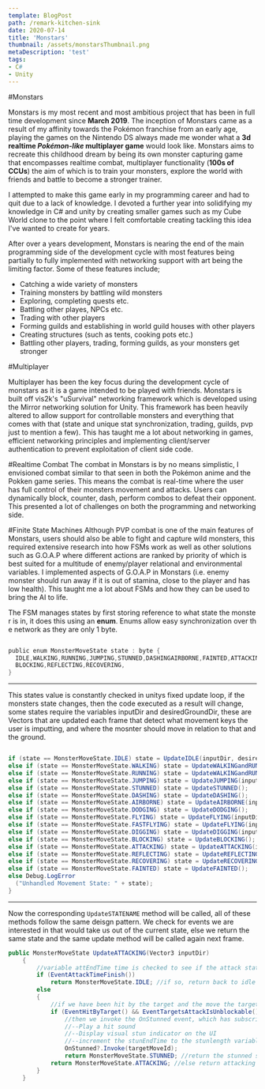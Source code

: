 ```yaml
---
template: BlogPost
path: /remark-kitchen-sink
date: 2020-07-14
title: 'Monstars'
thumbnail: /assets/monstarsThumbnail.png
metaDescription: 'test'
tags:
- C#
- Unity
---
```

#Monstars


Monstars is my most recent and most ambitious project that has been in full time development since **March 2019**. The inception of Monstars came as a result of my affinity towards the Pokémon franchise from an early age, playing the games on the Nintendo DS always made me wonder what a **3d realtime *Pokémon-like* multiplayer game** would look like. Monstars aims to recreate this childhood dream by being its own monster capturing game that encompasses realtime combat, multiplayer functionality (**100s of CCUs**) the aim of which is to train your monsters, explore the world with friends and battle to become a stronger trainer.

I attempted to make this game early in my programming career and had to quit due to a lack of knowledge. I devoted a further year into solidifying my knowledge in C# and unity by creating smaller games such as my Cube World clone to the point where I felt comfortable creating tackling this idea I've wanted to create for years.

After over a years development, Monstars is nearing the end of the main programming side of the development cycle with most features being partially to fully implemented with networking support with art being the limiting factor. Some of these features include;

- Catching a wide variety of monsters
- Training monsters by battling wild monsters
- Exploring, completing quests etc.
- Battling other playes, NPCs etc.
- Trading with other players
- Forming guilds and establishing in world guild houses with other players
- Creating structures (such as tents, cooking pots etc.)
- Battling other players, trading, forming guilds, as your monsters get stronger

#Multiplayer

Multiplayer has been the key focus during the development cycle of monstars as it is a game intended to be played with friends. Monstars is built off vis2k's "uSurvival" networking framework which is developed using the Mirror networking solution for Unity. This framework has been heavily altered to allow support for controllable monsters and everything that comes with that (state and unique stat synchronization, trading, guilds, pvp just to mention a few).  This has taught me a lot about networking in games, efficient networking principles and implementing client/server authentication to prevent exploitation of client side code.

#Realtime Combat
The combat in Monstars is by no means simplistic, I envisioned combat similar to that seen in both the Pokémon anime and the Pokken game series. This means the combat is real-time where the user has full control of their monsters movement and attacks. Users can dynamically block, counter, dash, perform combos to defeat their opponent. This presented a lot of challenges on both the programming and networking side.

#Finite State Machines
Although PVP combat is one of the main features of Monstars, users should also be able to fight and capture wild monsters, this required extensive research into how FSMs work as well as other solutions such as G.O.A.P where different actions are ranked by priority of which is best suited for a multitude of enemy/player relational and environmental variables. I implemented aspects of G.O.A.P in Monstars (i.e. enemy monster should run away if it is out of stamina, close to the player and has low health). This taught me a lot about FSMs and how they can be used to bring the AI to life.

The FSM manages states by first storing reference to what state the monster is in, it does this using an **enum**. Enums allow easy synchronization over the network as they are only 1 byte. 

```csharp

public enum MonsterMoveState state : byte {
  IDLE,WALKING,RUNNING,JUMPING,STUNNED,DASHINGAIRBORNE,FAINTED,ATTACKING,DODGING,FLYING,FASTFLYING,DIGGING,
  BLOCKING,REFLECTING,RECOVERING,
}

```
---
This states value is constantly checked in unitys fixed update loop, if the monsters state changes, then the code executed as a result will change, some states require the variables inputDir and desiredGroundDir, these are Vectors that are updated each frame that detect what movement keys the user is imputting, and where the mosnter should move in relation to that and the ground.

```csharp

if (state == MonsterMoveState.IDLE) state = UpdateIDLE(inputDir, desiredGroundDir);
else if (state == MonsterMoveState.WALKING) state = UpdateWALKINGandRUNNING(inputDir, desiredGroundDir);
else if (state == MonsterMoveState.RUNNING) state = UpdateWALKINGandRUNNING(inputDir, desiredGroundDir);
else if (state == MonsterMoveState.JUMPING) state = UpdateJUMPING(inputDir, desiredGroundDir);
else if (state == MonsterMoveState.STUNNED) state = UpdateSTUNNED();
else if (state == MonsterMoveState.DASHING) state = UpdateDASHING();
else if (state == MonsterMoveState.AIRBORNE) state = UpdateAIRBORNE(inputDir, desiredGroundDir);
else if (state == MonsterMoveState.DODGING) state = UpdateDODGING();
else if (state == MonsterMoveState.FLYING) state = UpdateFLYING(inputDir, desiredGroundDir);
else if (state == MonsterMoveState.FASTFLYING) state = UpdateFLYING(inputDir, desiredGroundDir);
else if (state == MonsterMoveState.DIGGING) state = UpdateDIGGING(inputDir, desiredGroundDir);
else if (state == MonsterMoveState.BLOCKING) state = UpdateBLOCKING();
else if (state == MonsterMoveState.ATTACKING) state = UpdateATTACKING(inputDir);
else if (state == MonsterMoveState.REFLECTING) state = UpdateREFLECTING();
else if (state == MonsterMoveState.RECOVERING) state = UpdateRECOVERING();
else if (state == MonsterMoveState.FAINTED) state = UpdateFAINTED();
else Debug.LogError
  ("Unhandled Movement State: " + state);
}
```
---
Now the corresponding `UpdateSTATENAME` method will be called, all of these methods follow the same deisgn pattern. We check for events we are interested in that would take us out of the current state, else we return the same state and the same update method will be called again next frame. 
```csharp
public MonsterMoveState UpdateATTACKING(Vector3 inputDir)
    {
        //variable attEndTime time is checked to see if the attack state should end (essentially the length of the attack animation)
        if (EventAttackTimeFinish())
            return MonsterMoveState.IDLE; //if so, return back to idle state
        else
        {
            //if we have been hit by the target and the move the target attacked us with is unblockable...
            if (EventHitByTarget() && EventTargetsAttackIsUnblockable())
                //then we invoke the OnStunned event, which has subscribers that do:
                //--Play a hit sound
                //--Display visual stun indicator on the UI
                //--increment the stunEndTime to the stunlength variable on the MonsterMoveData corresponding to the moveId recieved by the enemy 
                OnStunned?.Invoke(targetMoveId); 
                return MonsterMoveState.STUNNED; //return the stunned state
            return MonsterMoveState.ATTACKING; //else return attacking
        }
    }
```


